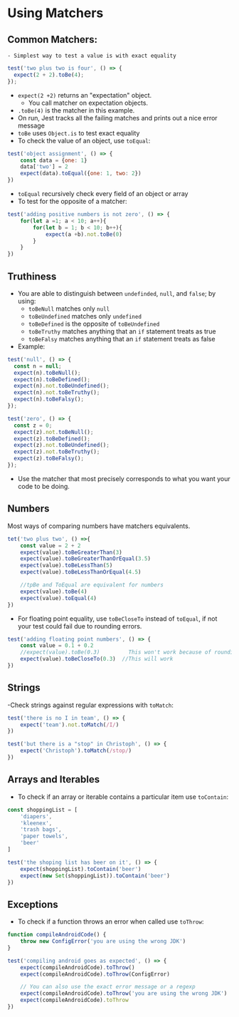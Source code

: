 # Using Matchers
## Common Matchers:
    - Simplest way to test a value is with exact equality

```javascript
test('two plus two is four', () => {
  expect(2 + 2).toBe(4);
});
```

- `expect(2 +2)` returns an "expectation" object.
  - You call matcher on expectation objects.
- `.toBe(4)` is the matcher in this example.
- On run, Jest tracks all the failing matches and prints out a nice error message
- `toBe` uses `Object.is` to test exact equality
- To check the value of an object, use `toEqual`:
```javascript
test('object assignment', () => {
    const data = {one: 1}
    data['two'] = 2
    expect(data).toEqual({one: 1, two: 2})
})
```

- `toEqual` recursively check every field of an object or array
- To test for the opposite of a matcher:
```javascript
test('adding positive numbers is not zero', () => {
    for(let a =1; a < 10; a++){
        for(let b = 1; b < 10; b++){
            expect(a +b).not.toBe(0)
        }
    }
})
```

## Truthiness

- You are able to distinguish between `undefinded`, `null`, and `false`; by using:
  - `toBeNull` matches only `null`
  - `toBeUndefined` matches only `undefined`
  - `toBeDefined` is the opposite of `toBeUndefined`
  - `toBeTruthy` matches anything that an `if` statement treats as true
  - `toBeFalsy` matches anything that an `if` statement treats as false
- Example:
```javascript
test('null', () => {
  const n = null;
  expect(n).toBeNull();
  expect(n).toBeDefined();
  expect(n).not.toBeUndefined();
  expect(n).not.toBeTruthy();
  expect(n).toBeFalsy();
});

test('zero', () => {
  const z = 0;
  expect(z).not.toBeNull();
  expect(z).toBeDefined();
  expect(z).not.toBeUndefined();
  expect(z).not.toBeTruthy();
  expect(z).toBeFalsy();
});
```

- Use the matcher that most precisely corresponds to what you want your code to be doing. 

## Numbers
Most ways of comparing numbers have matchers equivalents.
```javascript
tet('two plus two', () =>{
    const value = 2 + 2
    expect(value).toBeGreaterThan(3)
    expect(value).toBeGreaterThanOrEqual(3.5)
    expect(value).toBeLessThan(5)
    expect(value).toBeLessThanOrEqual(4.5)

    //tpBe and ToEqual are equivalent for numbers
    expect(value).toBe(4)
    expect(value).toEqual(4)
})
```

- For floating point equality, use `toBeCloseTo` instead of `toEqual`, if not your test could fail due to rounding errors.
```javascript
test('adding floating point numbers', () => {
    const value = 0.1 + 0.2
    //expect(value).toBe(0.3)         This won't work because of rounding error
    expect(value).toBeCloseTo(0.3)  //This will work
})
```

## Strings
-Check strings against regular expressions with `toMatch`:

```javascript
test('there is no I in team', () => {
    expect('team').not.toMatch(/I/)
})

test('but there is a "stop" in Christoph', () => {
    expect('Christoph').toMatch(/stop/)
})
```

## Arrays and Iterables
- To check if an array or iterable contains a particular item use `toContain`:
```javascript
const shoppingList = [
    'diapers',
    'kleenex',
    'trash bags',
    'paper towels',
    'beer'
]

test('the shoping list has beer on it', () => {
    expect(shoppingList).toContain('beer')
    expect(new Set(shoppingList)).toContain('beer')
})
```

## Exceptions
- To check if a function throws an error when called use `toThrow`:

```javascript
function compileAndroidCode() {
    throw new ConfigError('you are using the wrong JDK')
}

test('compiling android goes as expected', () => {
    expect(compileAndroidCode).toThrow()
    expect(compileAndroidCode).toThrow(ConfigError)

    // You can also use the exact error message or a regexp
    expect(compileAndroidCode).toThrow('you are using the wrong JDK')
    expect(compileAndroidCode).toThrow
})
```